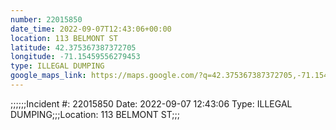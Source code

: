 ```yaml
---
number: 22015850
date_time: 2022-09-07T12:43:06+00:00
location: 113 BELMONT ST
latitude: 42.375367387372705
longitude: -71.15459556279453
type: ILLEGAL DUMPING
google_maps_link: https://maps.google.com/?q=42.375367387372705,-71.15459556279453
---
```


;;;;;;Incident #: 22015850  Date: 2022-09-07 12:43:06   Type: ILLEGAL DUMPING;;;Location: 113 BELMONT ST;;;
